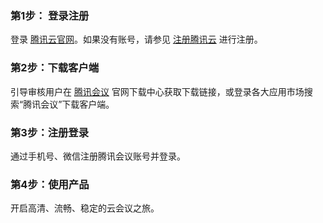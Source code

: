 
### 第1步： 登录注册
登录 [腾讯云官网](https://cloud.tencent.com/login?s_url=https%3A%2F%2Fconsole.cloud.tencent.com%2F)。如果没有账号，请参见 [注册腾讯云](https://cloud.tencent.com/document/product/378/17985) 进行注册。



### 第2步：下载客户端
引导审核用户在 [腾讯会议](https://meeting.qq.com/) 官网下载中心获取下载链接，或登录各大应用市场搜索“腾讯会议”下载客户端。

### 第3步：注册登录
通过手机号、微信注册腾讯会议账号并登录。


### 第4步：使用产品
开启高清、流畅、稳定的云会议之旅。
